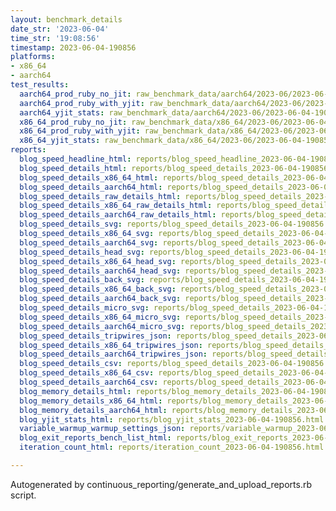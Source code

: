 ```yaml
---
layout: benchmark_details
date_str: '2023-06-04'
time_str: '19:08:56'
timestamp: 2023-06-04-190856
platforms:
- x86_64
- aarch64
test_results:
  aarch64_prod_ruby_no_jit: raw_benchmark_data/aarch64/2023-06/2023-06-04-190856_basic_benchmark_aarch64_prod_ruby_no_jit.json
  aarch64_prod_ruby_with_yjit: raw_benchmark_data/aarch64/2023-06/2023-06-04-190856_basic_benchmark_aarch64_prod_ruby_with_yjit.json
  aarch64_yjit_stats: raw_benchmark_data/aarch64/2023-06/2023-06-04-190856_basic_benchmark_aarch64_yjit_stats.json
  x86_64_prod_ruby_no_jit: raw_benchmark_data/x86_64/2023-06/2023-06-04-190856_basic_benchmark_x86_64_prod_ruby_no_jit.json
  x86_64_prod_ruby_with_yjit: raw_benchmark_data/x86_64/2023-06/2023-06-04-190856_basic_benchmark_x86_64_prod_ruby_with_yjit.json
  x86_64_yjit_stats: raw_benchmark_data/x86_64/2023-06/2023-06-04-190856_basic_benchmark_x86_64_yjit_stats.json
reports:
  blog_speed_headline_html: reports/blog_speed_headline_2023-06-04-190856.html
  blog_speed_details_html: reports/blog_speed_details_2023-06-04-190856.html
  blog_speed_details_x86_64_html: reports/blog_speed_details_2023-06-04-190856.x86_64.html
  blog_speed_details_aarch64_html: reports/blog_speed_details_2023-06-04-190856.aarch64.html
  blog_speed_details_raw_details_html: reports/blog_speed_details_2023-06-04-190856.raw_details.html
  blog_speed_details_x86_64_raw_details_html: reports/blog_speed_details_2023-06-04-190856.x86_64.raw_details.html
  blog_speed_details_aarch64_raw_details_html: reports/blog_speed_details_2023-06-04-190856.aarch64.raw_details.html
  blog_speed_details_svg: reports/blog_speed_details_2023-06-04-190856.svg
  blog_speed_details_x86_64_svg: reports/blog_speed_details_2023-06-04-190856.x86_64.svg
  blog_speed_details_aarch64_svg: reports/blog_speed_details_2023-06-04-190856.aarch64.svg
  blog_speed_details_head_svg: reports/blog_speed_details_2023-06-04-190856.head.svg
  blog_speed_details_x86_64_head_svg: reports/blog_speed_details_2023-06-04-190856.x86_64.head.svg
  blog_speed_details_aarch64_head_svg: reports/blog_speed_details_2023-06-04-190856.aarch64.head.svg
  blog_speed_details_back_svg: reports/blog_speed_details_2023-06-04-190856.back.svg
  blog_speed_details_x86_64_back_svg: reports/blog_speed_details_2023-06-04-190856.x86_64.back.svg
  blog_speed_details_aarch64_back_svg: reports/blog_speed_details_2023-06-04-190856.aarch64.back.svg
  blog_speed_details_micro_svg: reports/blog_speed_details_2023-06-04-190856.micro.svg
  blog_speed_details_x86_64_micro_svg: reports/blog_speed_details_2023-06-04-190856.x86_64.micro.svg
  blog_speed_details_aarch64_micro_svg: reports/blog_speed_details_2023-06-04-190856.aarch64.micro.svg
  blog_speed_details_tripwires_json: reports/blog_speed_details_2023-06-04-190856.tripwires.json
  blog_speed_details_x86_64_tripwires_json: reports/blog_speed_details_2023-06-04-190856.x86_64.tripwires.json
  blog_speed_details_aarch64_tripwires_json: reports/blog_speed_details_2023-06-04-190856.aarch64.tripwires.json
  blog_speed_details_csv: reports/blog_speed_details_2023-06-04-190856.csv
  blog_speed_details_x86_64_csv: reports/blog_speed_details_2023-06-04-190856.x86_64.csv
  blog_speed_details_aarch64_csv: reports/blog_speed_details_2023-06-04-190856.aarch64.csv
  blog_memory_details_html: reports/blog_memory_details_2023-06-04-190856.html
  blog_memory_details_x86_64_html: reports/blog_memory_details_2023-06-04-190856.x86_64.html
  blog_memory_details_aarch64_html: reports/blog_memory_details_2023-06-04-190856.aarch64.html
  blog_yjit_stats_html: reports/blog_yjit_stats_2023-06-04-190856.html
  variable_warmup_warmup_settings_json: reports/variable_warmup_2023-06-04-190856.warmup_settings.json
  blog_exit_reports_bench_list_html: reports/blog_exit_reports_2023-06-04-190856.bench_list.html
  iteration_count_html: reports/iteration_count_2023-06-04-190856.html

---
```

Autogenerated by continuous_reporting/generate_and_upload_reports.rb script.
